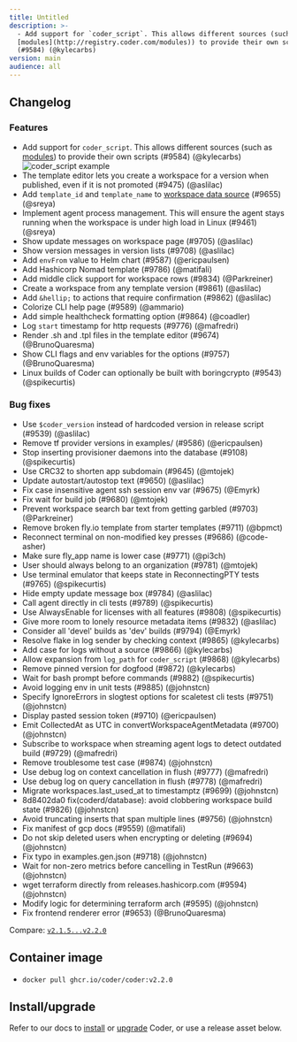 ```yaml
---
title: Untitled
description: >-
  - Add support for `coder_script`. This allows different sources (such as
  [modules](http://registry.coder.com/modules)) to provide their own scripts
  (#9584) (@kylecarbs)
version: main
audience: all
---
```

## Changelog

### Features

- Add support for `coder_script`. This allows different sources (such as [modules](http://registry.coder.com/modules)) to provide their own scripts (#9584) (@kylecarbs)
  ![coder_script example](https://user-images.githubusercontent.com/7122116/270478499-9214d96f-b58d-4284-adfd-817304c2d98e.png)
- The template editor lets you create a workspace for a version when published, even if it is not promoted (#9475) (@aslilac)
- Add `template_id` and `template_name` to [workspace data source](https://registry.terraform.io/providers/coder/coder/latest/docs/data-sources/workspace) (#9655) (@sreya)
- Implement agent process management. This will ensure the agent stays running when the workspace is under high load in Linux (#9461) (@sreya)
- Show update messages on workspace page (#9705) (@aslilac)
- Show version messages in version lists (#9708) (@aslilac)
- Add `envFrom` value to Helm chart (#9587) (@ericpaulsen)
- Add Hashicorp Nomad template (#9786) (@matifali)
- Add middle click support for workspace rows (#9834) (@Parkreiner)
- Create a workspace from any template version (#9861) (@aslilac)
- Add `&hellip;` to actions that require confirmation (#9862) (@aslilac)
- Colorize CLI help page (#9589) (@ammario)
- Add simple healthcheck formatting option (#9864) (@coadler)
- Log `start` timestamp for http requests (#9776) (@mafredri)
- Render .sh and .tpl files in the template editor (#9674) (@BrunoQuaresma)
- Show CLI flags and env variables for the options (#9757) (@BrunoQuaresma)
- Linux builds of Coder can optionally be built with boringcrypto (#9543) (@spikecurtis)

### Bug fixes

- Use `$coder_version` instead of hardcoded version in release script (#9539) (@aslilac)
- Remove tf provider versions in examples/ (#9586) (@ericpaulsen)
- Stop inserting provisioner daemons into the database (#9108) (@spikecurtis)
- Use CRC32 to shorten app subdomain (#9645) (@mtojek)
- Update autostart/autostop text (#9650) (@aslilac)
- Fix case insensitive agent ssh session env var (#9675) (@Emyrk)
- Fix wait for build job (#9680) (@mtojek)
- Prevent workspace search bar text from getting garbled (#9703) (@Parkreiner)
- Remove broken fly.io template from starter templates (#9711) (@bpmct)
- Reconnect terminal on non-modified key presses (#9686) (@code-asher)
- Make sure fly_app name is lower case (#9771) (@pi3ch)
- User should always belong to an organization (#9781) (@mtojek)
- Use terminal emulator that keeps state in ReconnectingPTY tests (#9765) (@spikecurtis)
- Hide empty update message box (#9784) (@aslilac)
- Call agent directly in cli tests (#9789) (@spikecurtis)
- Use AlwaysEnable for licenses with all features (#9808) (@spikecurtis)
- Give more room to lonely resource metadata items (#9832) (@aslilac)
- Consider all 'devel' builds as 'dev' builds (#9794) (@Emyrk)
- Resolve flake in log sender by checking context (#9865) (@kylecarbs)
- Add case for logs without a source (#9866) (@kylecarbs)
- Allow expansion from `log_path` for `coder_script` (#9868) (@kylecarbs)
- Remove pinned version for dogfood (#9872) (@kylecarbs)
- Wait for bash prompt before commands (#9882) (@spikecurtis)
- Avoid logging env in unit tests (#9885) (@johnstcn)
- Specify IgnoreErrors in slogtest options for scaletest cli tests (#9751) (@johnstcn)
- Display pasted session token (#9710) (@ericpaulsen)
- Emit CollectedAt as UTC in convertWorkspaceAgentMetadata (#9700) (@johnstcn)
- Subscribe to workspace when streaming agent logs to detect outdated build (#9729) (@mafredri)
- Remove troublesome test case (#9874) (@johnstcn)
- Use debug log on context cancellation in flush (#9777) (@mafredri)
- Use debug log on query cancellation in flush (#9778) (@mafredri)
- Migrate workspaces.last_used_at to timestamptz (#9699) (@johnstcn)
- 8d8402da0 fix(coderd/database): avoid clobbering workspace build state (#9826) (@johnstcn)
- Avoid truncating inserts that span multiple lines (#9756) (@johnstcn)
- Fix manifest of gcp docs (#9559) (@matifali)
- Do not skip deleted users when encrypting or deleting (#9694) (@johnstcn)
- Fix typo in examples.gen.json (#9718) (@johnstcn)
- Wait for non-zero metrics before cancelling in TestRun (#9663) (@johnstcn)
- wget terraform directly from releases.hashicorp.com (#9594) (@johnstcn)
- Modify logic for determining terraform arch (#9595) (@johnstcn)
- Fix frontend renderer error (#9653) (@BrunoQuaresma)

Compare: [`v2.1.5...v2.2.0`](https://github.com/coder/coder/compare/v2.1.5...v2.2.0)

## Container image

- `docker pull ghcr.io/coder/coder:v2.2.0`

## Install/upgrade

Refer to our docs to [install](https://coder.com/docs/install) or [upgrade](https://coder.com/docs/admin/upgrade) Coder, or use a release asset below.
